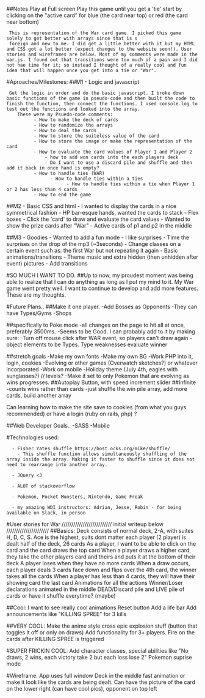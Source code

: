 ##Notes
     Play at Full screen
     Play this game until you get a 'tie'
     start by clicking on the "active card" for blue (the card near top) or red (the card near bottom)

     This is representation of the War card game. I picked this game solely to get better with arrays since that is s
     foreign and new to me. I did get a little better with it but my HTML and CSS got a lot better (expect changes to the website soon!). User stories and wireframes are below. Most of my comments were made in the war.js. I found out that transitions were too much of a pain and I did not hae time for it; so instead I thought of a really cool and fun idea that will happen once you get into a tie or "War".

#Aproaches/Milestones:
##M1 - Logic and javascript

     Get the logic in order and do the basic javascript. I broke down basic functions of the game in pseudo-code and then built the code to finish the function, then connect the functions. I used console.log to test out the functions and looked into the array.
        These were my Psuedo-code comments:
              - How to make the deck of cards
              - How to randomize the arrays
              - How to deal the cards
              - How to store the suiteless value of the card
              - How to store the image or make the representation of the card
              - How to evaluate the card values of Player 1 and Player 2
                  - how to add won cards into the each players deck
                  - Do I want to use a discard pile and shuffle and then add it back in once hand is empty?
              - How to handle ties (WAR)
                    - How to handle ties within a ties
                          - How to handle ties within a tie when Player 1 or 2 has less than 4 cards
              - How to end the game

##M2 - Basic CSS and html
     - I wanted to display the cards in a nice symmetrical fashion
     - HP bar-esque hands, wanted the cards to stack
     - Flex boxes
     - Click the 'card' to draw and evaluate the card.values
     - Wanted to show the prize cards after "War"
     - Active cards of p1 and p2 in the middle

##M3 - Goodies
     - Wanted to add a fun mode
     - I like surprises
      - Time the surprises on the drop of the mp3 (~3seconds)
      - Change classes on a certain event such as: the first War but not repeating it again
     - Basic animations/transitions
     - Theme music and extra hidden (then unhidden after event) pictures
     - Add transitions

#SO MUCH I WANT TO DO.
##Up to now, my proudest moment was being able to realize that I can do anything as long as I put my mind to it. My War game went pretty well. I want to continue to develop and add more features. These are my thoughts.

#Future Plans..
##Make it one player.
	-Add Bosses as Opponents
	-They can have Types/Gyms
	-Shops

##specifically to Poke mode
	-all changes on the page to hit all at once, preferably 3500ms. 		-Seems to be Good. I can probably add to it by making sure:
		-Turn off mouse click after WAR event, so players can’t draw 			again
	-object elements to be Types. Type weaknesses evaluate winner

##stretch goals
	-Make my own fonts
	-Make my own BG
	-Work PHP into it, login, cookies
	-Evolving or other games (Overwatch sketches?) or whatever
	incorporated
	-Work on mobile
	-Holiday theme (July 4th, eagles with sunglasses?) // levels?
	-Make it set to only Pokemon that are evolving as wins	progresses.
##Autoplay Button, with speed increment slider
##Infinite
	-counts wins rather than cards
	-just shuffle the win pile array, add more cards, build another array

Can learning how to make the site save to cookies (from what you guys recommended) or have a login (ruby on rails, php) ?

##Web Developer Goals..
		-SASS
		-Mobile

#Technologies used:

      - Fisher Yates shuffle https://bost.ocks.org/mike/shuffle/
        - This shuffle function allows simultaneously shuffling of the array inside the array. Making it faster to shuffle since it does not need to rearrange into another array.

      - JQuery <3

      - ALOT of stackoverflow

      - Pokemon, Pocket Monsters, Nintendo, Game Freak

      - my amazing WDI instructors: Adrian, Jesse, Robin - for being available on Slack, in person


#User stories for War
////////////////////////// initial writeup below //////////////////////
##Basics:
    Deck consists of normal deck, 2-A, with suites H, D, C, S.
    Ace is the highest, suits dont matter
    each player (2 player) is dealt half of the deck, 26 cards
    As a player, I want to be able to click on the card and the card draws the top card
    When a player draws a higher card, they take the other players card and theirs and puts it at the bottom of their deck
    A player loses when they have no more cards
    When a draw occurs, each player deals 3 cards face down and flips over the 4th card, the winner takes all the cards
        When a player has less than 4 cards, they will have their showing card the last card
    Animations for all the actions
    Winner/Loser declarations animated in the middle
    DEAD/Discard pile and LIVE pile of cards or have it shuffle everytime? (maybe)

##Cool:
    I want to see really cool animations
    Reset button
    Add a life bar
    Add announcements like "KILLING SPREE" for 3 kills

##VERY COOL:
    Make the anime style cross epic explosion stuff (button that toggles it off or only on draws)
    Add functionality for 3+ players.
    Fire on the cards after KILLING SPREE is triggered


#SUPER FRICKIN COOL:
    Add character classes, special abilities like "No draws, 2 wins, each victory take 2 but each loss lose 2"
    Pokemon suprise mode


#Wireframe:
App uses full window
Deck in the middle
fast animation or make it look like the cards are being dealt.
Can have the picture of the card on the lower right (can have cool pics), opponent on top left
